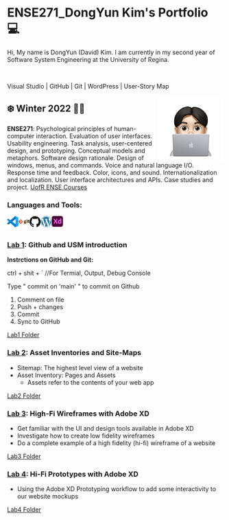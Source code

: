 # ENSE271_DongYun Kim's Portfolio :computer:

Hi, My name is DongYun (David) Kim. I am currently in my second year of Software System Engineering at the University of Regina.

<br>

Visual Studio | GitHub |  Git  |  WordPress  |  User-Story Map 

<img src="https://github.com/dav1dk1m/dav1dk1m/blob/main/Image.png" width="30%" align="right">

##  :snowflake: Winter 2022 	:man_student:
**ENSE271**: Psychological principles of human-computer interaction. Evaluation of user interfaces. Usability engineering. Task analysis, user-centered design, and prototyping. Conceptual models and metaphors. Software design rationale. Design of windows, menus, and commands. Voice and natural language I/O. Response time and feedback. Color, icons, and sound. Internationalization and localization. User interface architectures and APIs. Case studies and project. [UofR ENSE Courses](https://www.uregina.ca/engineering/students/timetables/ense.html?TERM_CODE=202110)

### Languages and Tools:

<img align="left" alt="Visual Studio Code" width="26px" src="https://raw.githubusercontent.com/github/explore/80688e429a7d4ef2fca1e82350fe8e3517d3494d/topics/visual-studio-code/visual-studio-code.png" />
<img align ="left" alt="Git" width="26px" src="https://raw.githubusercontent.com/github/explore/80688e429a7d4ef2fca1e82350fe8e3517d3494d/topics/git/git.png" />
<img align="left" alt="GitHub" width="26px" src="https://raw.githubusercontent.com/github/explore/78df643247d429f6cc873026c0622819ad797942/topics/github/github.png" />
<img align="left" alt="WordPress" width="26px" src="https://github.com/dav1dk1m/ENSE271-Portfolio/blob/main/WordPress_blue_logo.svg.png" />
<img align="left" alt="Adobe XD" width="26px" src= "https://github.com/dav1dk1m/ENSE271-Portfolio/blob/main/Adobe_XD_CC_icon.svg.png" />

<br>
<br>

### [Lab 1](https://adamtilson.github.io/labs/ense-271/lab-1/): Github and USM introduction

**Instrctions on GitHub and Git:**

ctrl + shit + ` //For Termial, Output, Debug Console

Type " commit on 'main' " to commit on Github
1. Comment on file
2. Push + changes
3. Commit
4. Sync to GitHub

[Lab1 Folder](https://github.com/dav1dk1m/ENSE271-Portfolio/tree/main/LAB/lab1)


### [Lab 2](https://adamtilson.github.io/labs/ense-271/lab-2/): Asset Inventories and Site-Maps

* Sitemap: The highest level view of a website
* Asset Inventory: Pages and Assets
  - Assets refer to the contents of your web app 

[Lab2 Folder](https://github.com/dav1dk1m/ENSE271-Portfolio/tree/main/LAB/lab2)

### [Lab 3](https://adamtilson.github.io/labs/ense-271/lab-3/): High-Fi Wireframes with Adobe XD
* Get familiar with the UI and design tools available in Adobe XD
* Investigate how to create low fidelity wireframes
* Do a complete example of a high fidelity (hi-fi) wireframe of a website

[Lab3 Folder](https://github.com/dav1dk1m/ENSE271-Portfolio/tree/main/LAB/lab3)

### [Lab 4](https://adamtilson.github.io/labs/ense-271/lab-4/): Hi-Fi Prototypes with Adobe XD
- Using the Adobe XD Prototyping workflow to add some interactivity to our website mockups

[Lab4 Folder](https://github.com/dav1dk1m/ENSE271-Portfolio/tree/main/LAB/lab4)
